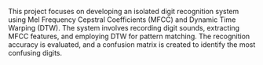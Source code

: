 This project focuses on developing an isolated digit recognition system using Mel Frequency Cepstral Coefficients (MFCC) and Dynamic Time Warping (DTW). The system involves recording digit sounds, extracting MFCC features, and employing DTW for pattern matching. The recognition accuracy is evaluated, and a confusion matrix is created to identify the most confusing digits.
